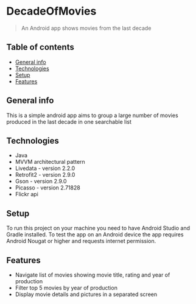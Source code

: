 # DecadeOfMovies
> An Android app shows movies from the last decade

## Table of contents
* [General info](#general-info)
* [Technologies](#technologies)
* [Setup](#setup)
* [Features](#features)

## General info
This is a simple android app aims to group a large number of movies produced in the last decade in one searchable list

## Technologies
* Java
* MVVM architectural pattern 
* Livedata - version 2.2.0
* Retrofit2 - version 2.9.0
* Gson - version 2.9.0
* Picasso - version 2.71828
* Flickr api

## Setup
To run this project on your machine you need to have Android Studio and Gradle installed.
To test the app on an Android device the app requires Android Nougat or higher and requests internet permission.

## Features
* Navigate list of movies showing movie title, rating and year of production
* Filter top 5 movies by year of production
* Display movie details and pictures in a separated screen
